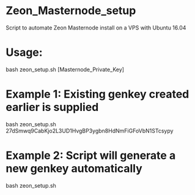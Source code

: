 # Zeon_Masternode_setup
Script to automate Zeon Masternode install on a VPS with Ubuntu 16.04 


# Usage:
  bash zeon_setup.sh [Masternode_Private_Key]

# Example 1: Existing genkey created earlier is supplied
  bash zeon_setup.sh 27dSmwq9CabKjo2L3UD1HvgBP3ygbn8HdNmFiGFoVbN1STcsypy

# Example 2: Script will generate a new genkey automatically
  bash zeon_setup.sh
  
  
